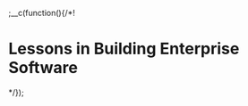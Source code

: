 ;__c(function(){/*!

# Lessons in Building Enterprise Software



[//]: # (@~|lessons-in-building-enterprise-software-part-1|~@)

*/});